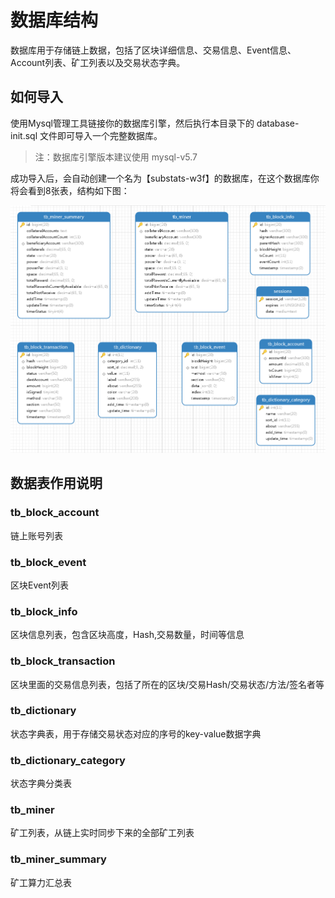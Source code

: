 # 数据库结构

数据库用于存储链上数据，包括了区块详细信息、交易信息、Event信息、Account列表、矿工列表以及交易状态字典。


## 如何导入

使用Mysql管理工具链接你的数据库引擎，然后执行本目录下的 database-init.sql 文件即可导入一个完整数据库。

> 注：数据库引擎版本建议使用 mysql-v5.7

成功导入后，会自动创建一个名为【substats-w3f】的数据库，在这个数据库你将会看到8张表，结构如下图：


![./img/database.png](./img/database.png)


## 数据表作用说明

### tb_block_account

链上账号列表

### tb_block_event

区块Event列表

### tb_block_info

区块信息列表，包含区块高度，Hash,交易数量，时间等信息

### tb_block_transaction

区块里面的交易信息列表，包括了所在的区块/交易Hash/交易状态/方法/签名者等

### tb_dictionary

状态字典表，用于存储交易状态对应的序号的key-value数据字典

### tb_dictionary_category

状态字典分类表

### tb_miner

矿工列表，从链上实时同步下来的全部矿工列表

### tb_miner_summary

矿工算力汇总表

